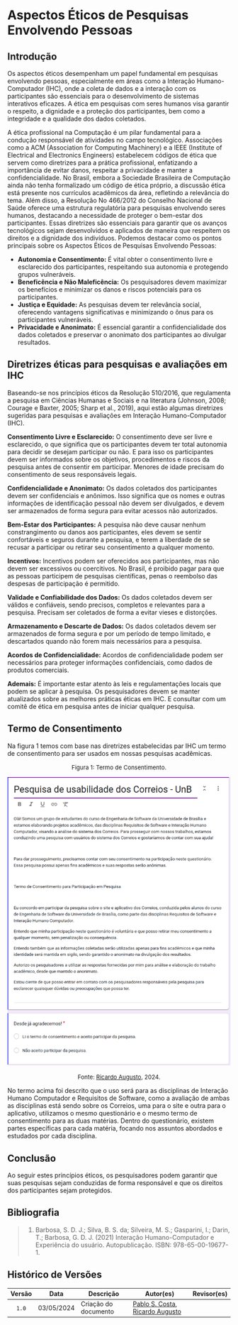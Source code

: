 # Aspectos Éticos de Pesquisas Envolvendo Pessoas

## Introdução

Os aspectos éticos desempenham um papel fundamental em pesquisas envolvendo pessoas, especialmente em áreas como a Interação Humano-Computador (IHC), onde a coleta de dados e a interação com os participantes são essenciais para o desenvolvimento de sistemas interativos eficazes. A ética em pesquisas com seres humanos visa garantir o respeito, a dignidade e a proteção dos participantes, bem como a integridade e a qualidade dos dados coletados.

A ética profissional na Computação é um pilar fundamental para a condução responsável de atividades no campo tecnológico. Associações como a ACM (Association for Computing Machinery) e a IEEE (Institute of Electrical and Electronics Engineers) estabelecem códigos de ética que servem como diretrizes para a prática profissional, enfatizando a importância de evitar danos, respeitar a privacidade e manter a confidencialidade. No Brasil, embora a Sociedade Brasileira de Computação ainda não tenha formalizado um código de ética próprio, a discussão ética está presente nos currículos acadêmicos da área, refletindo a relevância do tema. Além disso, a Resolução No 466/2012 do Conselho Nacional de Saúde oferece uma estrutura regulatória para pesquisas envolvendo seres humanos, destacando a necessidade de proteger o bem-estar dos participantes. Essas diretrizes são essenciais para garantir que os avanços tecnológicos sejam desenvolvidos e aplicados de maneira que respeitem os direitos e a dignidade dos indivíduos. Podemos destacar como os pontos principais sobre os Aspectos Éticos de Pesquisas Envolvendo Pessoas:

- **Autonomia e Consentimento:** É vital obter o consentimento livre e esclarecido dos participantes, respeitando sua autonomia e protegendo grupos vulneráveis.
- **Beneficência e Não Maleficência:** Os pesquisadores devem maximizar os benefícios e minimizar os danos e riscos potenciais para os participantes.
- **Justiça e Equidade:** As pesquisas devem ter relevância social, oferecendo vantagens significativas e minimizando o ônus para os participantes vulneráveis.
- **Privacidade e Anonimato:** É essencial garantir a confidencialidade dos dados coletados e preservar o anonimato dos participantes ao divulgar resultados.

## Diretrizes éticas para pesquisas e avaliações em IHC

Baseando-se nos princípios éticos da Resolução 510/2016, que regulamenta a pesquisa em Ciências Humanas e
Sociais e na literatura (Johnson, 2008; Courage e Baxter, 2005; Sharp et al., 2019), aqui estão algumas diretrizes sugeridas para pesquisas e avaliações em Interação Humano-Computador (IHC).

**Consentimento Livre e Esclarecido:**
O consentimento deve ser livre e esclarecido, o que significa que os participantes devem ter total autonomia para decidir se desejam participar ou não. E para isso os participantes devem ser informados sobre os objetivos, procedimentos e riscos da pesquisa antes de consentir em participar.
Menores de idade precisam do consentimento de seus responsáveis legais.

**Confidencialidade e Anonimato:**
Os dados coletados dos participantes devem ser confidenciais e anônimos. Isso significa que os nomes e outras informações de identificação pessoal não devem ser divulgados, e devem ser armazenados de forma segura para evitar acessos não autorizados.

**Bem-Estar dos Participantes:**
A pesquisa não deve causar nenhum constrangimento ou danos aos participantes, eles devem se sentir confortáveis e seguros durante a pesquisa, e terem a liberdade de se recusar a participar ou retirar seu consentimento a qualquer momento.

**Incentivos:**
Incentivos podem ser oferecidos aos participantes, mas não devem ser excessivos ou coercitivos. No Brasil, é proibido pagar para que as pessoas participem de pesquisas científicas, penas o reembolso das despesas de participação é permitido.

**Validade e Confiabilidade dos Dados:**
Os dados coletados devem ser válidos e confiáveis, sendo precisos, completos e relevantes para a pesquisa. Precisam ser coletados de forma a evitar vieses e distorções.

**Armazenamento e Descarte de Dados:**
Os dados coletados devem ser armazenados de forma segura e por um período de tempo limitado, e descartados quando não forem mais necessários para a pesquisa.

**Acordos de Confidencialidade:**
Acordos de confidencialidade podem ser necessários para proteger informações confidenciais, como dados de produtos comerciais.

**Ademais:**
É importante estar atento às leis e regulamentações locais que podem se aplicar à pesquisa. Os pesquisadores devem se manter atualizados sobre as melhores práticas éticas em IHC. E consultar com um comitê de ética em pesquisa antes de iniciar qualquer pesquisa.

## Termo de Consentimento

Na figura 1 temos com base nas diretrizes estabelecidas par IHC um termo de consentimento para ser usados em nossas pesquisas acadêmicas. 

<font size="2"><p style="text-align: center">Figura 1: Termo de Consentimento.</p></font>

<center>

![Termo de Consentimento](../assets/termo-consentimento.png)

</center>

<font size="2"><p style="text-align: center">Fonte: [Ricardo Augusto](https://github.com/avmricardo), 2024.</p></font>

No termo acima foi descrito que o uso será para as disciplinas de Interação Humano Computador e Requisitos de Software, como a avaliação de ambas as disciplinas está sendo sobre os Correios, uma para o site e outra para o aplicativo, utilizamos o mesmo questionário e o mesmo termo de consentimento para as duas matérias. Dentro do questionário, existem partes específicas para cada matéria, focando nos assuntos abordados e estudados por cada disciplina.

## Conclusão

Ao seguir estes princípios éticos, os pesquisadores podem garantir que suas pesquisas sejam conduzidas de forma responsável e que os direitos dos participantes sejam protegidos.

## Bibliografia

> 1. Barbosa, S. D. J.; Silva, B. S. da; Silveira, M. S.; Gasparini, I.; Darin, T.; Barbosa, G. D. J. (2021) Interação Humano-Computador e Experiência do usuário. Autopublicação. ISBN: 978-65-00-19677-1.
>

## Histórico de Versões

| Versão | Data | Descrição | Autor(es) | Revisor(es) |
| :----: | :--: | --------- | ----------- | ------ |
| `1.0`  | 03/05/2024 | Criação do documento | [Pablo S. Costa](https://github.com/pabloheika), [Ricardo Augusto](https://www.github.com/avmricardo)  |  |
